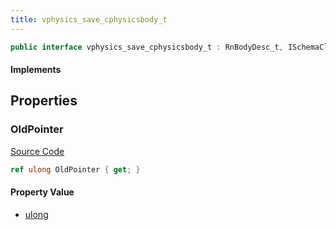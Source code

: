 ```yaml
---
title: vphysics_save_cphysicsbody_t
---
```


```csharp
public interface vphysics_save_cphysicsbody_t : RnBodyDesc_t, ISchemaClass<RnBodyDesc_t>, ISchemaClass<vphysics_save_cphysicsbody_t>, ISchemaField, ISchemaClass, INativeHandle
```

#### Implements

## Properties

### OldPointer

[Source Code](https://github.com/swiftly-solution/swiftlys2/blob/beta/managed/src/SwiftlyS2.Generated/Schemas/Interfaces/vphysics_save_cphysicsbody_t.cs#L16)

```csharp
ref ulong OldPointer { get; }
```

#### Property Value

- [ulong](https://learn.microsoft.com/dotnet/api/system.uint64)


